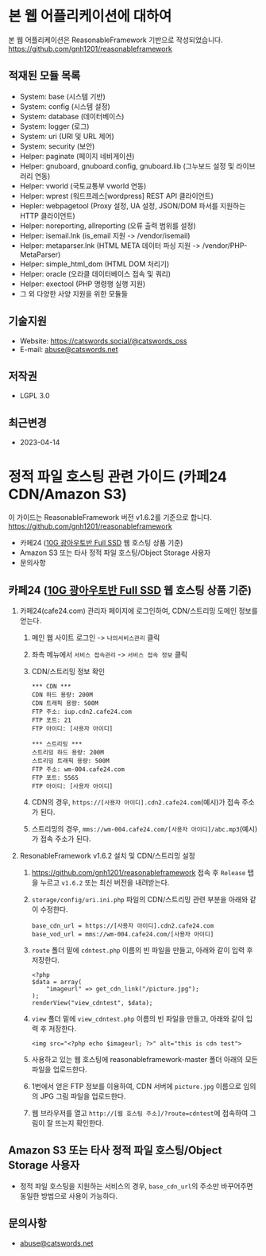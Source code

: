 # 본 웹 어플리케이션에 대하여
본 웹 어플리케이션은 ReasonableFramework 기반으로 작성되었습니다. https://github.com/gnh1201/reasonableframework

## 적재된 모듈 목록
* System: base (시스템 기반)
* System: config (시스템 설정)
* System: database (데이터베이스)
* System: logger (로그)
* System: uri (URI 및 URL 제어)
* System: security (보안)
* Helper: paginate (페이지 네비게이션)
* Helper: gnuboard, gnuboard.config, gnuboard.lib (그누보드 설정 및 라이브러리 연동)
* Helper: vworld (국토교통부 vworld 연동)
* Helper: wprest (워드프레스[wordpress] REST API 클라이언트)
* Hepler: webpagetool (Proxy 설정, UA 설정, JSON/DOM 파서를 지원하는 HTTP 클라이언트)
* Helper: noreporting, allreporting (오류 출력 범위를 설정)
* Helper: isemail.lnk (is_email 지원 -> /vendor/isemail)
* Helper: metaparser.lnk (HTML META 데이터 파싱 지원 -> /vendor/PHP-MetaParser)
* Helper: simple_html_dom (HTML DOM 처리기)
* Helper: oracle (오라클 데이터베이스 접속 및 쿼리)
* Helper: exectool (PHP 명령행 실행 지원)
* 그 외 다양한 사양 지원을 위한 모듈들

## 기술지원
* Website: https://catswords.social/@catswords_oss
* E-mail: abuse@catswords.net

## 저작권
* LGPL 3.0

## 최근변경
* 2023-04-14

# 정적 파일 호스팅 관련 가이드 (카페24 CDN/Amazon S3)
이 가이드는 ReasonableFramework 버전 v1.6.2를 기준으로 합니다. https://github.com/gnh1201/reasonableframework

- 카페24 ([10G 광아우토반 Full SSD](https://www.cafe24.com/?controller=product_page&type=basic&page=autoban) 웹 호스팅 상품 기준)
- Amazon S3 또는 타사 정적 파일 호스팅/Object Storage 사용자
- 문의사항

## 카페24 ([10G 광아우토반 Full SSD](https://www.cafe24.com/?controller=product_page&type=basic&page=autoban) 웹 호스팅 상품 기준)

1. 카페24(cafe24.com) 관리자 페이지에 로그인하여, CDN/스트리밍 도메인 정보를 얻는다.
   1. 메인 웹 사이트 로그인 -> `나의서비스관리` 클릭
   2. 좌측 메뉴에서 `서비스 접속관리` -> `서비스 접속 정보` 클릭
   3. CDN/스트리밍 정보 확인

       ```
       *** CDN ***
       CDN 하드 용량: 200M
       CDN 트래픽 용량: 500M
       FTP 주소: iup.cdn2.cafe24.com
       FTP 포트: 21
       FTP 아이디: [사용자 아이디]
       
       *** 스트리밍 ***
       스트리밍 하드 용량: 200M
       스트리밍 트래픽 용량: 500M
       FTP 주소: wm-004.cafe24.com
       FTP 포트: 5565
       FTP 아이디: [사용자 아이디]
       ```

   4. CDN의 경우, `https://[사용자 아이디].cdn2.cafe24.com`(예시)가 접속 주소가 된다.
   5. 스트리밍의 경우, `mms://wm-004.cafe24.com/[사용자 아이디]/abc.mp3`(예시)가 접속 주소가 된다.

2. ResonableFramework v1.6.2 설치 및 CDN/스트리밍 설정
   1. https://github.com/gnh1201/reasonableframework 접속 후 `Release` 탭을 누르고 `v1.6.2` 또는 최신 버전을 내려받는다.
   2. `storage/config/uri.ini.php` 파일의 CDN/스트리밍 관련 부분을 아래와 같이 수정한다.

       ```
       base_cdn_url = https://[사용자 아이디].cdn2.cafe24.com
       base_vod_url = mms://wm-004.cafe24.com/[사용자 아이디]
       ```

   3. `route` 폴더 밑에 `cdntest.php` 이름의 빈 파일을 만들고, 아래와 같이 입력 후 저장한다.

       ```
       <?php
       $data = array(
           "imageurl" => get_cdn_link("/picture.jpg");
       );
       renderView("view_cdntest", $data);
       ```

   4. `view` 폴더 밑에 `view_cdntest.php` 이름의 빈 파일을 만들고, 아래와 같이 입력 후 저장한다.

       ```
       <img src="<?php echo $imageurl; ?>" alt="this is cdn test">
       ```

   5. 사용하고 있는 웹 호스팅에 reasonableframework-master 폴더 아래의 모든 파일을 업로드한다.
   6. 1번에서 얻은 FTP 정보를 이용하여, CDN 서버에 `picture.jpg` 이름으로 임의의 JPG 그림 파일을 업로드한다.
   7. 웹 브라우저를 열고 `http://[웹 호스팅 주소]/?route=cdntest`에 접속하여 그림이 잘 뜨는지 확인한다.

## Amazon S3 또는 타사 정적 파일 호스팅/Object Storage 사용자
  - 정적 파일 호스팅을 지원하는 서비스의 경우, `base_cdn_url`의 주소만 바꾸어주면 동일한 방법으로 사용이 가능하다.

## 문의사항
   - abuse@catswords.net
